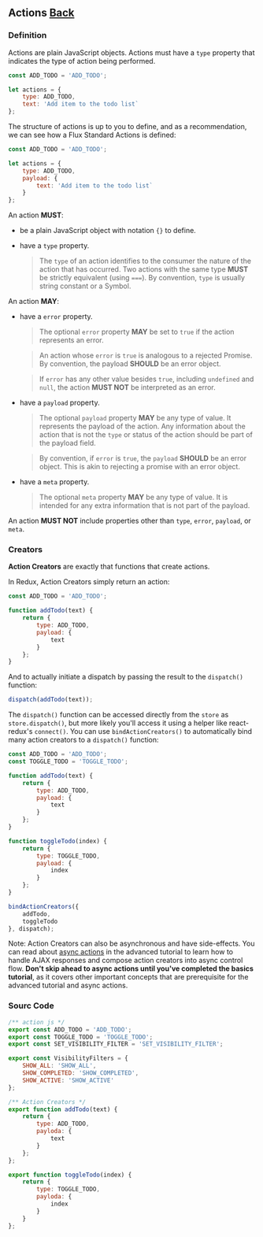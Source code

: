 ## Actions [Back](./../react_redux.md)

### Definition

Actions are plain JavaScript objects. Actions must have a `type` property that indicates the type of action being performed.

```js
const ADD_TODO = 'ADD_TODO';

let actions = {
    type: ADD_TODO,
    text: 'Add item to the todo list`
};
```

The structure of actions is up to you to define, and as a recommendation, we can see how a Flux Standard Actions is defined:

```js
const ADD_TODO = 'ADD_TODO';

let actions = {
    type: ADD_TODO,
    payload: {
        text: 'Add item to the todo list`
    }
};
```

An action **MUST**:

- be a plain JavaScript object with notation `{}` to define.
- have a `type` property.

    > The `type` of an action identifies to the consumer the nature of the action that has occurred. Two actions with the same type **MUST** be strictly equivalent (using `===`). By convention, `type` is usually string constant or a Symbol.

An action **MAY**:

- have a `error` property.

    > The optional `error` property **MAY** be set to `true` if the action represents an error.

    > An action whose `error` is `true` is analogous to a rejected Promise. By convention, the payload **SHOULD** be an error object.

    > If `error` has any other value besides `true`, including `undefined` and `null`, the action **MUST NOT** be interpreted as an error.

- have a `payload` property.

    > The optional `payload` property **MAY** be any type of value. It represents the payload of the action. Any information about the action that is not the `type` or status of the action should be part of the payload field.

    > By convention, if `error` is `true`, the `payload` **SHOULD** be an error object. This is akin to rejecting a promise with an error object.
    
- have a `meta` property.

    > The optional `meta` property **MAY** be any type of value. It is intended for any extra information that is not part of the payload.

An action **MUST NOT** include properties other than `type`, `error`, `payload`, or `meta`.

### Creators

**Action Creators** are exactly that functions that create actions.

In Redux, Action Creators simply return an action:

```js
const ADD_TODO = 'ADD_TODO';

function addTodo(text) {
    return {
        type: ADD_TODO,
        payload: {
            text
        }
    };
}
```

And to actually initiate a dispatch by passing the result to the `dispatch()` function:

```js
dispatch(addTodo(text));
```

The `dispatch()` function can be accessed directly from the `store` as `store.dispatch()`, but more likely you'll access it using a helper like react-redux's `connect()`. You can use `bindActionCreators()` to automatically bind many action creators to a `dispatch()` function:

```js
const ADD_TODO = 'ADD_TODO';
const TOGGLE_TODO = 'TOGGLE_TODO'; 

function addTodo(text) {
    return {
        type: ADD_TODO,
        payload: {
            text
        }
    };
}

function toggleTodo(index) {
    return {
        type: TOGGLE_TODO,
        payload: {
            index
        }
    };
}

bindActionCreators({
    addTodo,
    toggleTodo
}, dispatch);
```

Note: Action Creators can also be asynchronous and have side-effects. You can read about [async actions](./../async_action/async_action.md) in the advanced tutorial to learn how to handle AJAX responses and compose action creators into async control flow. **Don't skip ahead to async actions until you've completed the basics tutorial**, as it covers other important concepts that are prerequisite for the advanced tutorial and async actions.

### Sourc Code

```js
/** action js */
export const ADD_TODO = 'ADD_TODO';
export const TOGGLE_TODO = 'TOGGLE_TODO';
export const SET_VISIBILITY_FILTER = 'SET_VISIBILITY_FILTER';

export const VisibilityFilters = {
    SHOW_ALL: 'SHOW_ALL',
    SHOW_COMPLETED: 'SHOW_COMPLETED',
    SHOW_ACTIVE: 'SHOW_ACTIVE'
};

/** Action Creators */
export function addTodo(text) {
    return {
        type: ADD_TODO,
        payloda: {
            text
        }
    };
};

export function toggleTodo(index) {
    return {
        type: TOGGLE_TODO,
        payloda: {
            index
        }
    }
};
```
